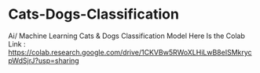 # Cats-Dogs-Classification
Ai/ Machine Learning Cats &amp; Dogs Classification Model
Here Is the Colab Link : https://colab.research.google.com/drive/1CKVBw5RWoXLHiLwB8eISMkrycpWdSjrJ?usp=sharing
